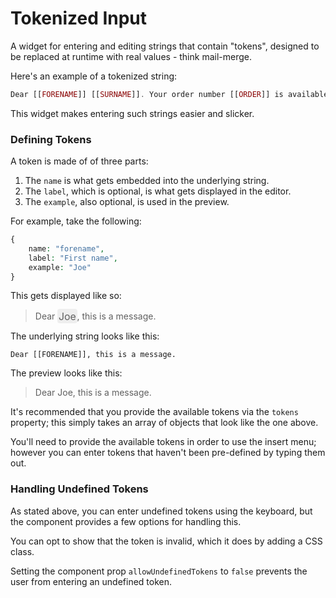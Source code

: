 # Tokenized Input

A widget for entering and editing strings that contain "tokens", designed to be replaced at runtime with real values - think mail-merge.

Here's an example of a tokenized string:

```php
Dear [[FORENAME]] [[SURNAME]]. Your order number [[ORDER]] is available for collection.
``` 

This widget makes entering such strings easier and slicker.

### Defining Tokens

A token is made of of three parts:

1. The `name` is what gets embedded into the underlying string.
2. The `label`, which is optional, is what gets displayed in the editor.
3. The `example`, also optional, is used in the preview.

For example, take the following:

```php
{
    name: "forename",
    label: "First name",
    example: "Joe"
}
```

This gets displayed like so:

> Dear <span style="background:#eee;border:#ddd;border-radius:0.25rem;padding:0.1rem;font-size:1rem;">Joe</span>, this is a message.

The underlying string looks like this:

```
Dear [[FORENAME]], this is a message.
```

The preview looks like this:

> Dear Joe, this is a message.

It's recommended that you provide the available tokens via the `tokens` property; this simply takes an array of objects that look like the one above.

You'll need to provide the available tokens in order to use the insert menu; however you can enter tokens that haven't been pre-defined by typing them out.

### Handling Undefined Tokens

As stated above, you can enter undefined tokens using the keyboard, but the component provides a few options for handling this.

You can opt to show that the token is invalid, which it does by adding a CSS class.

Setting the component prop `allowUndefinedTokens` to `false` prevents the user from entering an undefined token. 